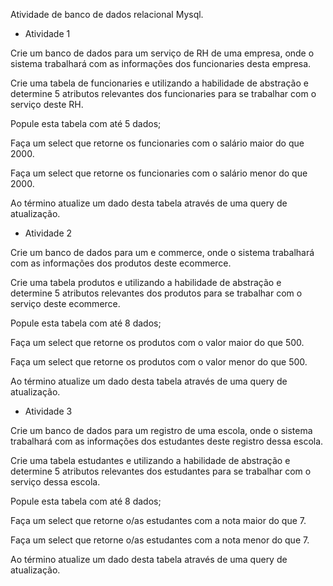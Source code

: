 Atividade de banco de dados relacional Mysql.

- Atividade 1

Crie um banco de dados para um serviço de RH de uma empresa, onde o sistema trabalhará com as informações dos funcionaries desta empresa. 

Crie uma tabela de funcionaries e utilizando a habilidade de abstração e determine 5 atributos relevantes dos funcionaries para se trabalhar com o serviço deste RH.

Popule esta tabela com até 5 dados;

Faça um select que retorne os funcionaries com o salário maior do que 2000.

Faça um select que retorne os funcionaries com o salário menor do que 2000.

Ao término atualize um dado desta tabela através de uma query de atualização.

- Atividade 2

Crie um banco de dados para um e commerce, onde o sistema trabalhará com as informações dos produtos deste ecommerce. 

Crie uma tabela produtos e utilizando a habilidade de abstração e determine 5 atributos relevantes dos produtos para se trabalhar com o serviço deste ecommerce.

Popule esta tabela com até 8 dados;

Faça um select que retorne os produtos com o valor maior do que 500.

Faça um select que retorne os produtos com o valor menor do que 500.

Ao término atualize um dado desta tabela através de uma query de atualização.
 
- Atividade 3

Crie um banco de dados para um registro de uma escola, onde o sistema trabalhará com as informações dos estudantes deste registro dessa escola. 

Crie uma tabela estudantes e utilizando a habilidade de abstração e determine 5 atributos relevantes dos estudantes para se trabalhar com o serviço dessa escola.

Popule esta tabela com até 8 dados;

Faça um select que retorne o/as estudantes  com a nota maior do que 7.

Faça um select que retorne o/as estudantes  com a nota menor do que 7.

Ao término atualize um dado desta tabela através de uma query de atualização.

